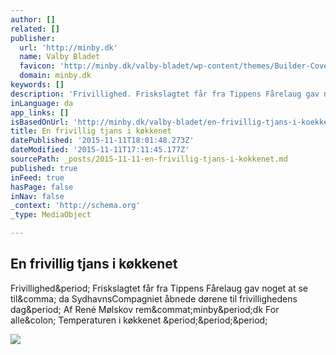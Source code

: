 ```yaml
---
author: []
related: []
publisher:
  url: 'http://minby.dk'
  name: Valby Bladet
  favicon: 'http://minby.dk/valby-bladet/wp-content/themes/Builder-Coverage/lib/builder-core/favicons/person.ico'
  domain: minby.dk
keywords: []
description: 'Frivillighed. Friskslagtet får fra Tippens Fårelaug gav noget at se til, da SydhavnsCompagniet åbnede dørene til frivillighedens dag. Af René Mølskov rem@minby.dk For alle: Temperaturen i køkkenet ...'
inLanguage: da
app_links: []
isBasedOnUrl: 'http://minby.dk/valby-bladet/en-frivillig-tjans-i-koekkenet/'
title: En frivillig tjans i køkkenet
datePublished: '2015-11-11T18:01:48.273Z'
dateModified: '2015-11-11T17:11:45.177Z'
sourcePath: _posts/2015-11-11-en-frivillig-tjans-i-kokkenet.md
published: true
inFeed: true
hasPage: false
inNav: false
_context: 'http://schema.org'
_type: MediaObject

---
```

<article style=""><h1>En frivillig tjans i køkkenet</h1><p>Frivillighed&amp;period; Friskslagtet får fra Tippens Fårelaug gav noget at se til&amp;comma; da SydhavnsCompagniet åbnede dørene til frivillighedens dag&amp;period; Af René Mølskov rem&amp;commat;minby&amp;period;dk For alle&amp;colon; Temperaturen i køkkenet &amp;period;&amp;period;&amp;period;</p><img src="http://minby.dk/valby-bladet/wp-content/uploads/2014/10/Val141001Frivillighedsdag_Sydhavnen_02.jpg" /></article>